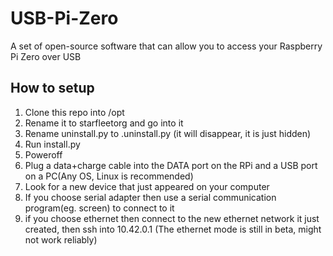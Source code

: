# USB-Pi-Zero
A set of open-source software that can allow you to access your Raspberry Pi Zero over USB

## How to setup
1. Clone this repo into /opt
2. Rename it to starfleetorg and go into it
3. Rename uninstall.py to .uninstall.py (it will disappear, it is just hidden)
4. Run install.py
5. Poweroff
6. Plug a data+charge cable into the DATA port on the RPi and a USB port on a PC(Any OS, Linux is recommended)
7. Look for a new device that just appeared on your computer
8. If you choose serial adapter then use a serial communication program(eg. screen) to connect to it
9. if you choose ethernet then connect to the new ethernet network it just created, then ssh into 10.42.0.1 (The ethernet mode is still in beta, might not work reliably)
